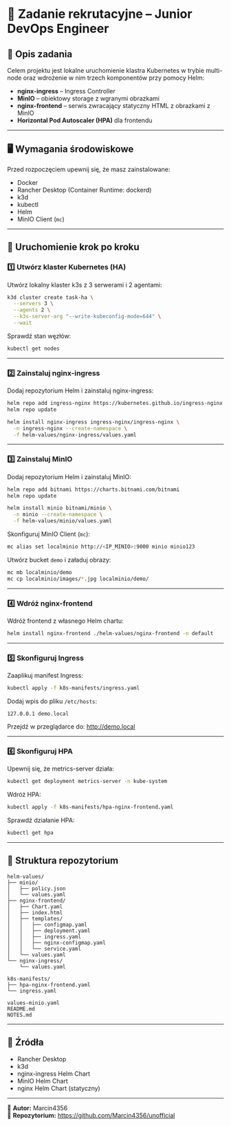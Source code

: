 # 📄 Zadanie rekrutacyjne – Junior DevOps Engineer

## 🔷 Opis zadania

Celem projektu jest lokalne uruchomienie klastra Kubernetes w trybie multi-node oraz wdrożenie w nim trzech komponentów przy pomocy Helm:

- **nginx-ingress** – Ingress Controller
- **MinIO** – obiektowy storage z wgranymi obrazkami
- **nginx-frontend** – serwis zwracający statyczny HTML z obrazkami z MinIO
- **Horizontal Pod Autoscaler (HPA)** dla frontendu

---

## 🖥️ Wymagania środowiskowe

Przed rozpoczęciem upewnij się, że masz zainstalowane:

- Docker
- Rancher Desktop (Container Runtime: dockerd)
- k3d
- kubectl
- Helm
- MinIO Client (`mc`)

---

## 🚀 Uruchomienie krok po kroku

### 1️⃣ Utwórz klaster Kubernetes (HA)

Utwórz lokalny klaster k3s z 3 serwerami i 2 agentami:

```bash
k3d cluster create task-ha \
  --servers 3 \
  --agents 2 \
  --k3s-server-arg "--write-kubeconfig-mode=644" \
  --wait
```

Sprawdź stan węzłów:

```bash
kubectl get nodes
```

---

### 2️⃣ Zainstaluj nginx-ingress

Dodaj repozytorium Helm i zainstaluj nginx-ingress:

```bash
helm repo add ingress-nginx https://kubernetes.github.io/ingress-nginx
helm repo update

helm install nginx-ingress ingress-nginx/ingress-nginx \
  -n ingress-nginx --create-namespace \
  -f helm-values/nginx-ingress/values.yaml
```

---

### 3️⃣ Zainstaluj MinIO

Dodaj repozytorium Helm i zainstaluj MinIO:

```bash
helm repo add bitnami https://charts.bitnami.com/bitnami
helm repo update

helm install minio bitnami/minio \
  -n minio --create-namespace \
  -f helm-values/minio/values.yaml
```

Skonfiguruj MinIO Client (`mc`):

```bash
mc alias set localminio http://<IP_MINIO>:9000 minio minio123
```

Utwórz bucket `demo` i załaduj obrazy:

```bash
mc mb localminio/demo
mc cp localminio/images/*.jpg localminio/demo/
```

---

### 4️⃣ Wdróż nginx-frontend

Wdróż frontend z własnego Helm chartu:

```bash
helm install nginx-frontend ./helm-values/nginx-frontend -n default
```

---

### 5️⃣ Skonfiguruj Ingress

Zaaplikuj manifest Ingress:

```bash
kubectl apply -f k8s-manifests/ingress.yaml
```

Dodaj wpis do pliku `/etc/hosts`:

```
127.0.0.1 demo.local
```

Przejdź w przeglądarce do: http://demo.local

---

### 6️⃣ Skonfiguruj HPA

Upewnij się, że metrics-server działa:

```bash
kubectl get deployment metrics-server -n kube-system
```

Wdróż HPA:

```bash
kubectl apply -f k8s-manifests/hpa-nginx-frontend.yaml
```

Sprawdź działanie HPA:

```bash
kubectl get hpa
```

---

## 📂 Struktura repozytorium

```
helm-values/
├── minio/
│   ├── policy.json
│   └── values.yaml
├── nginx-frontend/
│   ├── Chart.yaml
│   ├── index.html
│   ├── templates/
│   │   ├── configmap.yaml
│   │   ├── deployment.yaml
│   │   ├── ingress.yaml
│   │   ├── nginx-configmap.yaml
│   │   └── service.yaml
│   └── values.yaml
└── nginx-ingress/
    └── values.yaml

k8s-manifests/
├── hpa-nginx-frontend.yaml
└── ingress.yaml

values-minio.yaml
README.md
NOTES.md
```

---

## 🔗 Źródła

- Rancher Desktop
- k3d
- nginx-ingress Helm Chart
- MinIO Helm Chart
- nginx Helm Chart (statyczny)

---

📌 **Autor:** Marcin4356  
📌 **Repozytorium:** https://github.com/Marcin4356/unofficial
